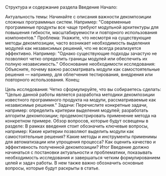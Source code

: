 Структура и содержание раздела Введение
Начало:

Актуальность темы:
Начинайте с описания важности декомпозиции сложных программных систем. Например:
"Современные программные продукты все чаще требуют модульной архитектуры для повышения гибкости, масштабируемости и повторного использования компонентов."
Проблема:
Укажите, что несмотря на существующие методы декомпозиции, часто возникает необходимость выделения модулей как независимых решений, что не всегда реализуется эффективно. Например:
"Однако существующие подходы зачастую не позволяют четко определить границы модулей или обеспечить их полную независимость."
Обоснование необходимости исследования:
Объясните, почему важно рассматривать модули как самостоятельные решения — например, для облегчения тестирования, внедрения или повторного использования.
Конец:

Цель исследования:
Четко сформулируйте, что вы собираетесь сделать:
"Целью данной работы является разработка методики декомпозиции известного программного продукта на модули, рассматриваемые как независимые решения."
Задачи:
Перечислите конкретные задачи, например:
определить критерии выделения модулей;
разработать алгоритм декомпозиции;
продемонстрировать применение метода на конкретном примере.
Обзор вопросов, которые будут освещены в разделе:
В рамках введения стоит обозначить ключевые вопросы, например:
Какие критерии позволяют выделить модули как самостоятельные решения?
Какие методы и инструменты применимы для автоматизации или упрощения процесса?
Как оценить качество и эффективность полученной декомпозиции?
Итог
Введение должно начинаться с постановки актуальности и проблематики, показывать необходимость исследования и завершаться четким формулированием целей и задач работы. В нем также важно обозначить основные вопросы, которые будут раскрыты в статье.

